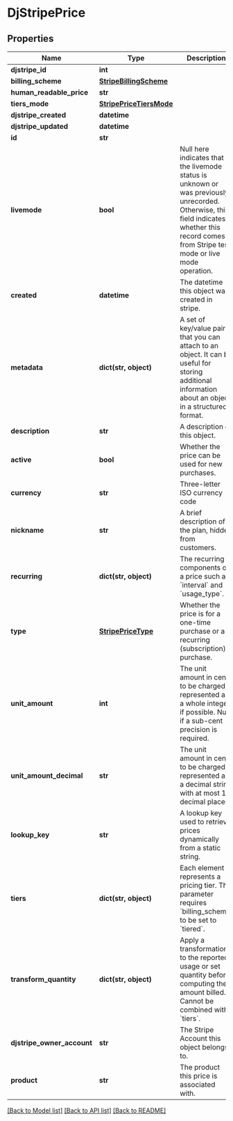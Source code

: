 # DjStripePrice


## Properties
Name | Type | Description | Notes
------------ | ------------- | ------------- | -------------
**djstripe_id** | **int** |  | [readonly] 
**billing_scheme** | [**StripeBillingScheme**](StripeBillingScheme.md) |  | 
**human_readable_price** | **str** |  | 
**tiers_mode** | [**StripePriceTiersMode**](StripePriceTiersMode.md) |  | 
**djstripe_created** | **datetime** |  | [readonly] 
**djstripe_updated** | **datetime** |  | [readonly] 
**id** | **str** |  | 
**livemode** | **bool** | Null here indicates that the livemode status is unknown or was previously unrecorded. Otherwise, this field indicates whether this record comes from Stripe test mode or live mode operation. | [optional] 
**created** | **datetime** | The datetime this object was created in stripe. | [optional] 
**metadata** | **dict(str, object)** | A set of key/value pairs that you can attach to an object. It can be useful for storing additional information about an object in a structured format. | [optional] 
**description** | **str** | A description of this object. | [optional] 
**active** | **bool** | Whether the price can be used for new purchases. | 
**currency** | **str** | Three-letter ISO currency code | 
**nickname** | **str** | A brief description of the plan, hidden from customers. | [optional] 
**recurring** | **dict(str, object)** | The recurring components of a price such as &#x60;interval&#x60; and &#x60;usage_type&#x60;. | [optional] 
**type** | [**StripePriceType**](StripePriceType.md) | Whether the price is for a one-time purchase or a recurring (subscription) purchase. | 
**unit_amount** | **int** | The unit amount in cents to be charged, represented as a whole integer if possible. Null if a sub-cent precision is required. | [optional] 
**unit_amount_decimal** | **str** | The unit amount in cents to be charged, represented as a decimal string with at most 12 decimal places. | [optional] 
**lookup_key** | **str** | A lookup key used to retrieve prices dynamically from a static string. | [optional] 
**tiers** | **dict(str, object)** | Each element represents a pricing tier. This parameter requires &#x60;billing_scheme&#x60; to be set to &#x60;tiered&#x60;. | [optional] 
**transform_quantity** | **dict(str, object)** | Apply a transformation to the reported usage or set quantity before computing the amount billed. Cannot be combined with &#x60;tiers&#x60;. | [optional] 
**djstripe_owner_account** | **str** | The Stripe Account this object belongs to. | [optional] 
**product** | **str** | The product this price is associated with. | 

[[Back to Model list]](../README.md#documentation-for-models) [[Back to API list]](../README.md#documentation-for-api-endpoints) [[Back to README]](../README.md)


